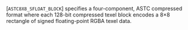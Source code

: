 [`ASTC8X8_SFLOAT_BLOCK`] specifies a four-component, ASTC
compressed format where each 128-bit compressed texel block encodes a
8×8 rectangle of signed floating-point RGBA texel data.